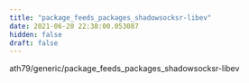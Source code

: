 ```yaml
---
title: "package_feeds_packages_shadowsocksr-libev"
date: 2021-06-20 22:38:00.053087
hidden: false
draft: false
---
```


ath79/generic/package_feeds_packages_shadowsocksr-libev

